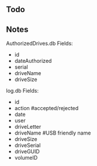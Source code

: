 Todo
----------------------------

Notes
----------------------------
AuthorizedDrives.db
Fields:
- id
- dateAuthorized
- serial
- driveName
- driveSize

log.db
Fields:
- id
- action 		#accepted/rejected
- date
- user
- driveLetter
- driveName		#USB friendly name
- driveSize
- driveSerial
- driveGUID
- volumeID
